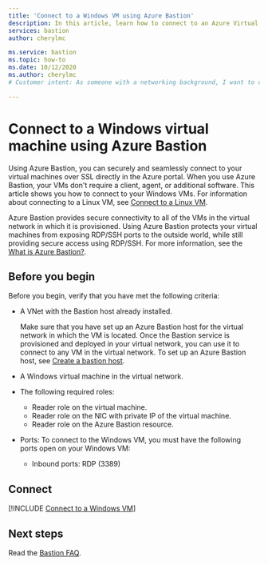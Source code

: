 ```yaml
---
title: 'Connect to a Windows VM using Azure Bastion'
description: In this article, learn how to connect to an Azure Virtual Machine running Windows by using Azure Bastion.
services: bastion
author: cherylmc

ms.service: bastion
ms.topic: how-to
ms.date: 10/12/2020
ms.author: cherylmc
# Customer intent: As someone with a networking background, I want to connect to an Azure virtual machine running Windows that doesn't have a public IP address by using Azure Bastion.

---
```


# Connect to a Windows virtual machine using Azure Bastion

Using Azure Bastion, you can securely and seamlessly connect to your virtual machines over SSL directly in the Azure portal. When you use Azure Bastion, your VMs don't require a client, agent, or additional software. This article shows you how to connect to your Windows VMs. For information about connecting to a Linux VM, see [Connect to a Linux VM](bastion-connect-vm-ssh.md).

Azure Bastion provides secure connectivity to all of the VMs in the virtual network in which it is provisioned. Using Azure Bastion protects your virtual machines from exposing RDP/SSH ports to the outside world, while still providing secure access using RDP/SSH. For more information, see the [What is Azure Bastion?](bastion-overview.md).

## Before you begin

Before you begin, verify that you have met the following criteria:

* A VNet with the Bastion host already installed.

   Make sure that you have set up an Azure Bastion host for the virtual network in which the VM is located. Once the Bastion service is provisioned and deployed in your virtual network, you can use it to connect to any VM in the virtual network. To set up an Azure Bastion host, see [Create a bastion host](tutorial-create-host-portal.md#createhost).
* A Windows virtual machine in the virtual network.
* The following required roles:
  * Reader role on the virtual machine.
  * Reader role on the NIC with private IP of the virtual machine.
  * Reader role on the Azure Bastion resource.
* Ports: To connect to the Windows VM, you must have the following ports open on your Windows VM:
  * Inbound ports: RDP (3389)

## <a name="rdp"></a>Connect

[!INCLUDE [Connect to a Windows VM](../../includes/bastion-vm-rdp.md)]
 
## Next steps

Read the [Bastion FAQ](bastion-faq.md).